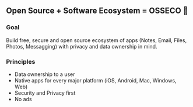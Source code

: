 ## Open Source + Software Ecosystem = OSSECO 👋

### Goal
Build free, secure and open source ecosystem of apps (Notes, Email, Files, Photos, Messagging) with privacy and data ownership in mind.

### Principles
- Data ownership to a user
- Native apps for every major platform (iOS, Android, Mac, Windows, Web)
- Security and Privacy first
- No ads


<!--

**Here are some ideas to get you started:**

🙋‍♀️ A short introduction - what is your organization all about?
🌈 Contribution guidelines - how can the community get involved?
👩‍💻 Useful resources - where can the community find your docs? Is there anything else the community should know?
🍿 Fun facts - what does your team eat for breakfast?
🧙 Remember, you can do mighty things with the power of [Markdown](https://docs.github.com/github/writing-on-github/getting-started-with-writing-and-formatting-on-github/basic-writing-and-formatting-syntax)
-->
